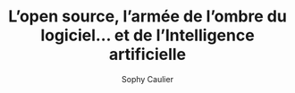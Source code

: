 ---
layout: post
title: "L’open source, l’armée de l’ombre du logiciel… et de l’Intelligence artificielle"
link: "https://www.lemonde.fr/economie/article/2025/01/05/l-open-source-l-armee-de-l-ombre-du-logiciel-et-de-l-intelligence-artificielle_6482931_3234.html"
author: Sophy Caulier
published_date: 05/01/2025
description: Alors que le raz de marée de l’IA repose largement sur eux, les « logiciels libres » souffrent d’un manque de visibilité et de reconnaissance en dehors du cercle des initiés. Malgré l’attrait qu’ils suscitent chez les géants du Web, leur avenir dépend en grande partie d’une communauté engagée, mais fragilisée.
language: fr
categories: "Liens"
tags: "open-source ia web"
og-tags: "open-source ia web"
permalink: /:categories/:year/:month/:day/:title/
---